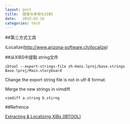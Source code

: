 ```yaml
---
layout: post
title:  提取与本地化XIBS  
date:   2015-03-16
categories: tech
---
```


##第三方式工具  

iLocalize(http://www.arizona-software.ch/ilocalize)  

##从XIBS中提取.string文件  

	ibtool --export-strings-file zh-Hans.lproj/base.strings Base.lproj/Main.storyboard 

Change the export string file is not in utf-8 format.

Merge the new strings in vimdiff.

	vimdiff a.string b.stirng


##Refrence  

[Extracting & Localizing XIBs (IBTOOL)](https://kb.applingua.com/2011/10/extracting-and-localizing-xibs-ibtool/)  
